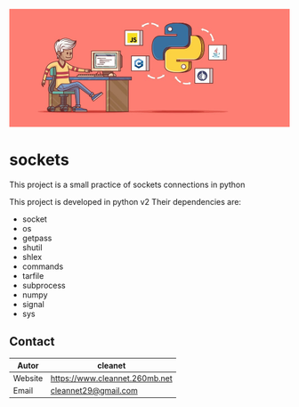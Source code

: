 ![Sockets](/screenshots/sockets.png)
# sockets
This project is a small practice of sockets connections in python

This project is developed in python v2
Their dependencies are:
 - socket
 - os
 - getpass
 - shutil
 - shlex
 - commands
 - tarfile
 - subprocess
 - numpy
 - signal
 - sys

## Contact
Autor      | cleanet
------------|----------
Website  |  https://www.cleannet.260mb.net
Email      |  cleannet29@gmail.com
